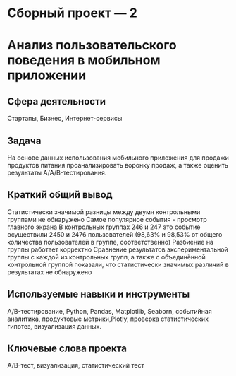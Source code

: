 # Сборный проект — 2
# Анализ пользовательского поведения в мобильном приложении

## Сфера деятельности
Стартапы, Бизнес, Интернет-сервисы


## Задача
На основе данных использования мобильного приложения для продажи продуктов питания проанализировать воронку продаж, а также оценить результаты A/A/B-тестирования.



## Краткий общий вывод
Статистически значимой разницы между двумя контрольными группами не обнаружено
Самое популярное события - просмотр главного экрана
В контрольных группах 246 и 247 это событие осуществили 2450 и 2476 пользователей (98,63% и 98,53% от общего количества пользователей в группе, соответственно)
Разбиение на группы работает корректно
Сравнение результатов экспериментальной группы с каждой из контрольных групп, а также с объединённой контрольной группой показали, что статистически значимых различий в результатах не обнаружено


## Используемые навыки и инструменты
A/B-тестирование, Python, Pandas, Matplotlib, Seaborn, событийная аналитика, продуктовые метрики,Plotly, проверка статистических гипотез, визуализация данных.


## Ключевые слова проекта
A/B-тест, визуализация, статистический тест